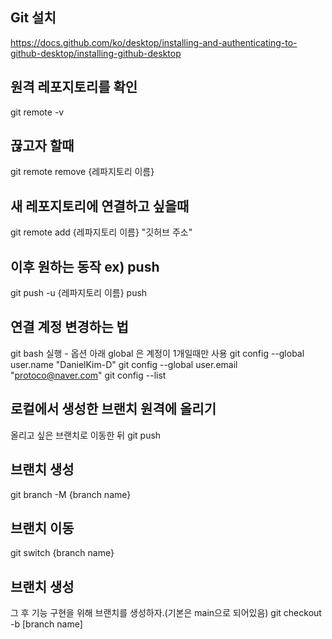 ## Git 설치

https://docs.github.com/ko/desktop/installing-and-authenticating-to-github-desktop/installing-github-desktop

## 원격 레포지토리를 확인

git remote -v

## 끊고자 할때

git remote remove {레파지토리 이름}

## 새 레포지토리에 연결하고 싶을때

git remote add {레파지토리 이름} "깃허브 주소"

## 이후 원하는 동작 ex) push

git push -u {레파지토리 이름} push

## 연결 계정 변경하는 법

git bash 실행 - 옵션
아래 global 은 계정이 1개일때만 사용
git config --global user.name "DanielKim-D"
git config --global user.email "protoco@naver.com"
git config --list

## 로컬에서 생성한 브랜치 원격에 올리기

올리고 싶은 브랜치로 이동한 뒤
git push

## 브랜치 생성

git branch -M {branch name}

## 브랜치 이동

git switch {branch name}

## 브랜치 생성

그 후 기능 구현을 위해 브랜치를 생성하자.(기본은 main으로 되어있음)
git checkout -b [branch name]
